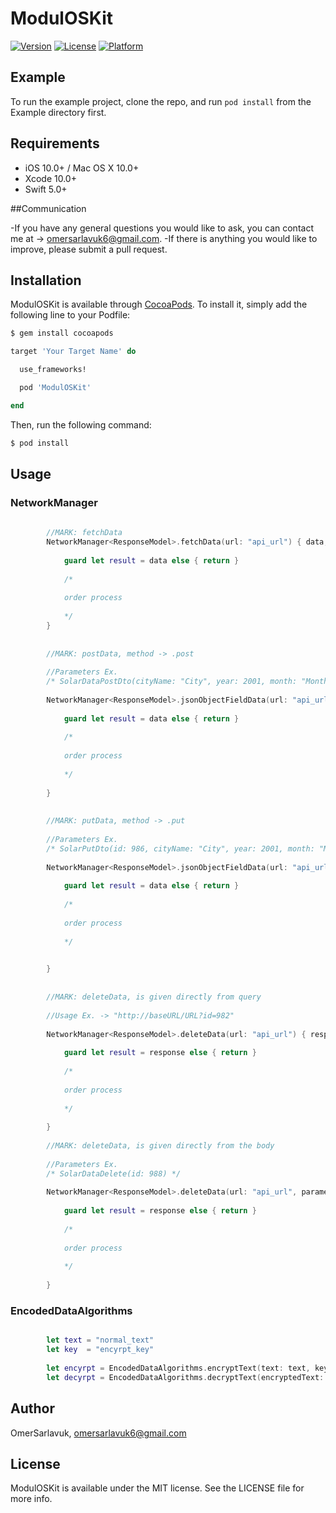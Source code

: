 # ModulOSKit

[![Version](https://img.shields.io/cocoapods/v/ModulOSKit.svg?style=flat)](https://cocoapods.org/pods/ModulOSKit)
[![License](https://img.shields.io/cocoapods/l/ModulOSKit.svg?style=flat)](https://cocoapods.org/pods/ModulOSKit)
[![Platform](https://img.shields.io/cocoapods/p/ModulOSKit.svg?style=flat)](https://cocoapods.org/pods/ModulOSKit)

## Example

To run the example project, clone the repo, and run `pod install` from the Example directory first.   

## Requirements

- iOS 10.0+ / Mac OS X 10.0+
- Xcode 10.0+
- Swift 5.0+


##Communication

-If you have any general questions you would like to ask, you can contact me at -> omersarlavuk6@gmail.com.
-If there is anything you would like to improve, please submit a pull request.

## Installation


ModulOSKit is available through [CocoaPods](https://cocoapods.org). To install
it, simply add the following line to your Podfile:

```bash
$ gem install cocoapods
```


```ruby
target 'Your Target Name' do

  use_frameworks!

  pod 'ModulOSKit'

end
```


Then, run the following command:

```bash
$ pod install
```


## Usage

### NetworkManager

```swift
        
        //MARK: fetchData
        NetworkManager<ResponseModel>.fetchData(url: "api_url") { data, message in
            
            guard let result = data else { return }
            
            /*
            
            order process
            
            */
        }
        
        
        //MARK: postData, method -> .post
        
        //Parameters Ex.
        /* SolarDataPostDto(cityName: "City", year: 2001, month: "Month", radiation: 5.91) */
        
        NetworkManager<ResponseModel>.jsonObjectFieldData(url: "api_url", method: .post, parameters: BodyParameters) { data, message in
            
            guard let result = data else { return }
            
            /*
            
            order process
            
            */
            
        }
        
        
        //MARK: putData, method -> .put
        
        //Parameters Ex.
        /* SolarPutDto(id: 986, cityName: "City", year: 2001, month: "Month", radiation: 5.91) */
        
        NetworkManager<ResponseModel>.jsonObjectFieldData(url: "api_url", method: .put, parameters: BodyParameters) { data, message in
            
            guard let result = data else { return }
            
            /*
            
            order process
            
            */

            
        }
        
        
        //MARK: deleteData, is given directly from query
        
        //Usage Ex. -> "http://baseURL/URL?id=982" 
        
        NetworkManager<ResponseModel>.deleteData(url: "api_url") { response, message in
            
            guard let result = response else { return }
            
            /*
            
            order process
            
            */
            
        }
        
        //MARK: deleteData, is given directly from the body
        
        //Parameters Ex.
        /* SolarDataDelete(id: 988) */
        
        NetworkManager<ResponseModel>.deleteData(url: "api_url", parameters: BodyParameters) { response, message in
            
            guard let result = response else { return }
            
            /*
            
            order process
            
            */
            
        }


```

### EncodedDataAlgorithms

```swift

        let text = "normal_text"
        let key  = "encyrpt_key"
        
        let encyrpt = EncodedDataAlgorithms.encryptText(text: text, key: key)
        let decyrpt = EncodedDataAlgorithms.decryptText(encryptedText: encyrpt, key: key)

```


## Author

OmerSarlavuk, omersarlavuk6@gmail.com

## License

ModulOSKit is available under the MIT license. See the LICENSE file for more info.
